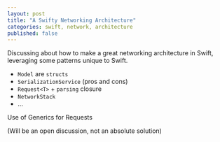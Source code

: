 ```yaml
---
layout: post
title: "A Swifty Networking Architecture"
categories: swift, network, architecture
published: false
---
```


Discussing about how to make a great networking architecture in Swift, leveraging some patterns unique to Swift.

* `Model` are `structs`
* `SerializationService` (pros and cons)
* `Request<T>` + `parsing` closure
* `NetworkStack`
* …

Use of Generics for Requests

(Will be an open discussion, not an absolute solution)
